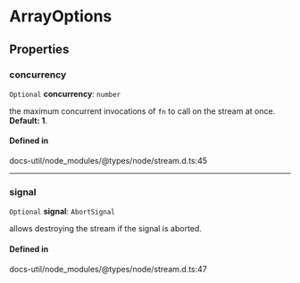 # ArrayOptions

## Properties

### concurrency

 `Optional` **concurrency**: `number`

the maximum concurrent invocations of `fn` to call on the stream at once. **Default: 1**.

#### Defined in

docs-util/node_modules/@types/node/stream.d.ts:45

___

### signal

 `Optional` **signal**: `AbortSignal`

allows destroying the stream if the signal is aborted.

#### Defined in

docs-util/node_modules/@types/node/stream.d.ts:47

